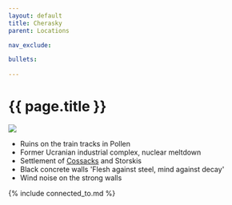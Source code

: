 ```yaml
---
layout: default
title: Cherasky
parent: Locations

nav_exclude: 

bullets:
 
---
```


# {{ page.title }}

![](https://i.imgur.com/vNZ9Q18.png)


 - Ruins on the train tracks in Pollen
 - Former Ucranian industrial complex, nuclear meltdown
 - Settlement of [Cossacks](../systems/backgrounds/cossacks.md) and Storskis
 - Black concrete walls 'Flesh against steel, mind against decay'
 - Wind noise on the strong walls

{% include connected_to.md %}
